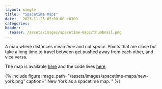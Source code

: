 ```yaml
---
layout: single
title:  "Spacetime Maps"
date:   2023-11-25 05:00:00 +0100
categories:
header:
  teaser: /assets/images/spacetime-maps/thumbnail.png
---
```


A map where distances mean _time_ and not _space_.
Points that are close but take a long time to travel between get pushed away from each other, and vice versa.

The map is available [here](https://spacetime-maps.vercel.app/)
and the code lives [here](https://github.com/vvolhejn/spacetime-maps).

{% include figure image_path="/assets/images/spacetime-maps/new-york.png" caption="
New York as a spacetime map.
" %}
